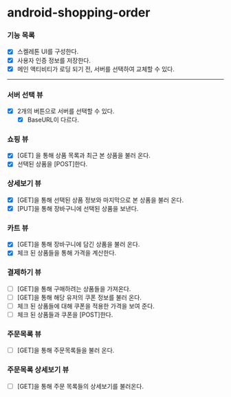 # android-shopping-order

### 기능 목록

- [x] 스켈레톤 UI를 구성한다.
- [x] 사용자 인증 정보를 저장한다.
- [x] 메인 액티비티가 로딩 되기 전, 서버를 선택하여 교체할 수 있다.

---

### 서버 선택 뷰

- [x] 2개의 버튼으로 서버를 선택할 수 있다.
    - [x] BaseURL이 다르다.

### 쇼핑 뷰

- [x] [GET] 을 통해 상품 목록과 최근 본 상품을 불러 온다.
- [x] 선택된 상품을 [POST]한다.

### 상세보기 뷰

- [x] [GET]을 통해 선택된 상품 정보와 마지막으로 본 상품을 불러 온다.
- [x] [PUT]을 통해 장바구니에 선택된 상품을 보낸다.

### 카트 뷰

- [x] [GET]을 통해 장바구니에 담긴 상품을 불러 온다.
- [x] 체크 된 상품들을 통해 가격을 계산한다.

### 결제하기 뷰
- [ ] [GET]을 통해 구매하려는 상품들을 가져온다.
- [ ] [GET]을 통해 해당 유저의 쿠폰 정보를 불러 온다.
- [ ] 체크 된 상품들에 대해 쿠폰을 적용한 가격을 보여 준다.
- [ ] 체크 된 상품들과 쿠폰을 [POST]한다.

### 주문목록 뷰

- [ ] [GET]을 통해 주문목록들을 불러 온다.

### 주문목록 상세보기 뷰
- [ ] [GET]을 통해 주문 목록들의 상세보기를 불러온다.
